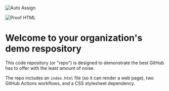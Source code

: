 ![Auto Assign](https://github.com/togetogebox/demo-repository/actions/workflows/auto-assign.yml/badge.svg)

![Proof HTML](https://github.com/togetogebox/demo-repository/actions/workflows/proof-html.yml/badge.svg)

# Welcome to your organization's demo respository
This code repository (or "repo") is designed to demonstrate the best GitHub has to offer with the least amount of noise.

The repo includes an `index.html` file (so it can render a web page), two GitHub Actions workflows, and a CSS stylesheet dependency.

